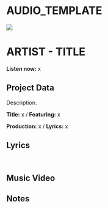 # AUDIO_TEMPLATE

![](57175019_319474918741616_8502199518755923887_n.jpg)

# ARTIST - TITLE

**Listen now:** x

## Project Data

Description.

**Title:** x / **Featuring:** x

**Production:** x / **Lyrics:** x

## Lyrics

```


```

## Music Video


## Notes
